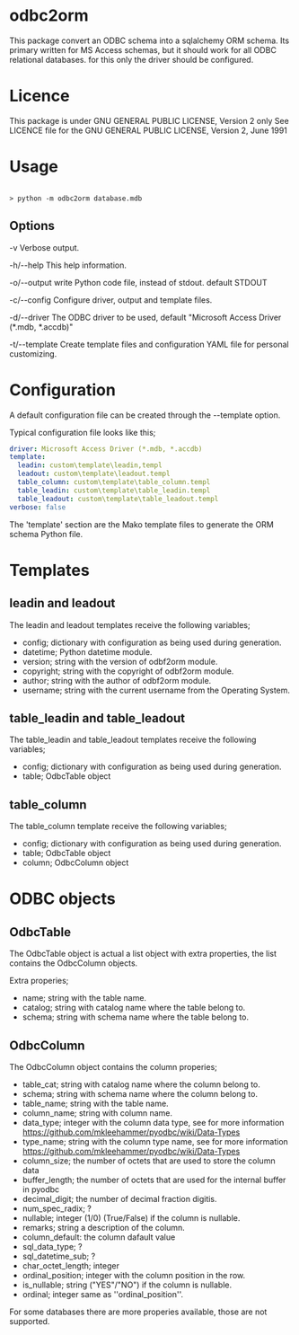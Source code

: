 # odbc2orm
This package convert an ODBC schema into a sqlalchemy ORM schema.
Its primary written for MS Access schemas, but it should work for all ODBC 
relational databases. for this only the driver should be configured.

# Licence
This package is under GNU GENERAL PUBLIC LICENSE, Version 2 only
See LICENCE file for the GNU GENERAL PUBLIC LICENSE, Version 2, June 1991

# Usage
```shell

> python -m odbc2orm database.mdb

```

## Options
-v                      Verbose output.

-h/--help               This help information.

-o/--output <filename>  write Python code file, instead of stdout.
                        default STDOUT   

-c/--config <filename>  Configure driver, output and template files.

-d/--driver <driver>    The ODBC driver to be used,
                        default "Microsoft Access Driver (*.mdb, *.accdb)"

-t/--template <folder>  Create template files and configuration YAML file
                        for personal customizing.                         

# Configuration 
A default configuration file can be created through the --template option.

Typical configuration file looks like this;
```YAML
driver: Microsoft Access Driver (*.mdb, *.accdb)
template:
  leadin: custom\template\leadin,templ
  leadout: custom\template\leadout.templ
  table_column: custom\template\table_column.templ
  table_leadin: custom\template\table_leadin.templ
  table_leadout: custom\template\table_leadout.templ
verbose: false
```
The 'template' section are the Mako template files to generate the ORM schema 
Python file.

# Templates
## leadin and leadout
The leadin and leadout templates receive the following variables;
* config; dictionary with configuration as being used during generation.
* datetime; Python datetime module.
* version; string with the version of odbf2orm module.
* copyright; string with the copyright of odbf2orm module.
* author; string with the author of odbf2orm module.
* username; string with the current username from the Operating System.

## table_leadin and table_leadout 
The table_leadin and table_leadout templates receive the following variables;
* config; dictionary with configuration as being used during generation.
* table; OdbcTable object


## table_column
The table_column template receive the following variables;
* config; dictionary with configuration as being used during generation.
* table; OdbcTable object
* column; OdbcColumn object

# ODBC objects
## OdbcTable
The OdbcTable object is actual a list object with extra properties, the list contains the OdbcColumn objects.

Extra properies;
* name; string with the table name.
* catalog; string with catalog name where the table belong to.
* schema; string with schema name where the table belong to.

## OdbcColumn
The OdbcColumn object contains the column properies;  

* table_cat; string with catalog name where the column belong to.
* schema; string with schema name where the column belong to.
* table_name; string with the table name.
* column_name; string with column name. 
* data_type; integer with the column data type, see for more information https://github.com/mkleehammer/pyodbc/wiki/Data-Types
* type_name; string with the column type name, see for more information https://github.com/mkleehammer/pyodbc/wiki/Data-Types
* column_size; the number of octets that are used to store the column data
* buffer_length; the number of octets that are used for the internal buffer in pyodbc
* decimal_digit; the number of decimal fraction digitis. 
* num_spec_radix; ?
* nullable; integer (1/0) (True/False) if the column is nullable. 
* remarks; string a description of the column.
* column_default: the column dafault value
* sql_data_type; ? 
* sql_datetime_sub; ?
* char_octet_length; integer 
* ordinal_position; integer with the column position in the row.
* is_nullable; string ("YES"/"NO") if the column is nullable. 
* ordinal; integer same as ''ordinal_position''.

For some databases there are more properies available, those are not supported.
